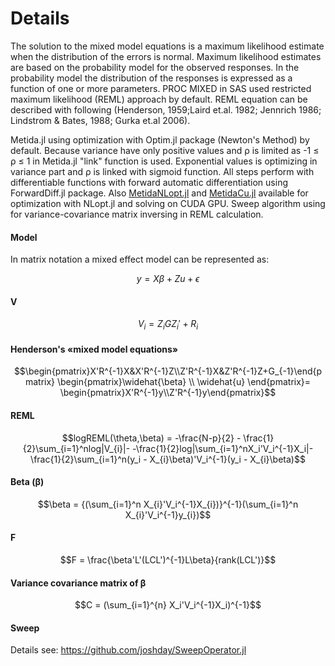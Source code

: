 # Details

The solution to the mixed model equations is a maximum likelihood estimate when the distribution of the errors is normal. Maximum likelihood estimates are based on the probability model for the observed responses. In the probability model the distribution of the responses is expressed as a function of one or more parameters. PROC MIXED in SAS used restricted maximum likelihood (REML) approach by default. REML equation can be described with following (Henderson,  1959;Laird et.al. 1982; Jennrich 1986; Lindstrom & Bates, 1988; Gurka et.al 2006).

Metida.jl using optimization with Optim.jl package (Newton's Method) by default.  Because variance have only positive values and ρ is limited as -1 ≤ ρ ≤ 1 in Metida.jl "link" function is used. Exponential values is optimizing in variance part and ρ is linked with sigmoid function.
All steps perform with differentiable functions with forward automatic differentiation using ForwardDiff.jl package. Also [MetidaNLopt.jl](https://github.com/PharmCat/MetidaNLopt.jl) and [MetidaCu.jl](https://github.com/PharmCat/MetidaCu.jl) available for optimization with NLopt.jl and solving on CUDA GPU. Sweep algorithm using for variance-covariance matrix inversing in REML calculation.

#### Model

In matrix notation a mixed effect model can be represented as:

```math
y = X\beta + Zu + \epsilon
```

#### V

```math
V_{i} = Z_{i}GZ_i'+R_{i}
```

#### Henderson's «mixed model equations»

```math
\begin{pmatrix}X'R^{-1}X&X'R^{-1}Z\\Z'R^{-1}X&Z'R^{-1}Z+G_{-1}\end{pmatrix}  \begin{pmatrix}\widehat{\beta} \\ \widehat{u} \end{pmatrix}= \begin{pmatrix}X'R^{-1}y\\Z'R^{-1}y\end{pmatrix}
```

#### REML

```math
logREML(\theta,\beta) = -\frac{N-p}{2} - \frac{1}{2}\sum_{i=1}^nlog|V_{i}|-

-\frac{1}{2}log|\sum_{i=1}^nX_i'V_i^{-1}X_i|-\frac{1}{2}\sum_{i=1}^n(y_i - X_{i}\beta)'V_i^{-1}(y_i - X_{i}\beta)
```

#### Beta (β)

```math
\beta = {(\sum_{i=1}^n X_{i}'V_i^{-1}X_{i})}^{-1}(\sum_{i=1}^n X_{i}'V_i^{-1}y_{i})
```

#### F

```math
F = \frac{\beta'L'(LCL')^{-1}L\beta}{rank(LCL')}
```

#### Variance covariance matrix of β

```math
C = (\sum_{i=1}^{n} X_i'V_i^{-1}X_i)^{-1}
```

#### Sweep

Details see: https://github.com/joshday/SweepOperator.jl
